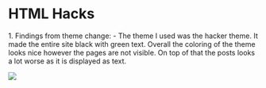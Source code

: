 # HTML Hacks

<body>
<p>1. Findings from theme change:
- The theme I used was the hacker theme. It made the entire site black with green text. Overall the coloring of the theme looks nice
however the pages are not visible. On top of that the posts looks a lot worse as it is displayed as text.</p>
</body>
<body>
    <img src="https://ibb.co/1vYYg5b">
</body>